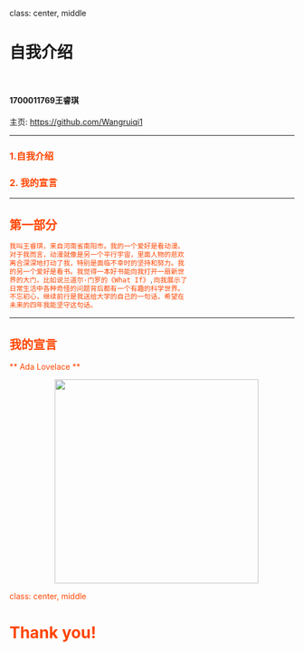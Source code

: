 
class: center, middle

# 自我介绍

&nbsp;
&nbsp;

#### 1700011769王睿琪  

主页: https://github.com/Wangruiqi1

---

### <font color="orangered">1.自我介绍

### 2. 我的宣言

---

## 第一部分

```c
我叫王睿琪，来自河南省南阳市。我的一个爱好是看动漫。
对于我而言，动漫就像是另一个平行宇宙，里面人物的悲欢
离合深深地打动了我，特别是面临不幸时的坚持和努力。我
的另一个爱好是看书。我觉得一本好书能向我打开一扇新世
界的大门，比如说兰道尔·门罗的《What If》,向我展示了
日常生活中各种奇怪的问题背后都有一个有趣的科学世界。
不忘初心，继续前行是我送给大学的自己的一句话，希望在
未来的四年我能坚守这句话。

```

---

## 我的宣言

** Ada Lovelace **

<img src="https://timgsa.baidu.com/timg?image&quality=80&size=b9999_10000&sec=1508837374486&di=9f1e8e2a307ac20e0466f7b689ce7ad4&imgtype=0&src=http%3A%2F%2F58pic.ooopic.com%2F58pic%2F23%2F19%2F11%2F50k58PICuRF.jpg" width=360 style="margin: 0px 80px">

class: center, middle

# Thank you!
